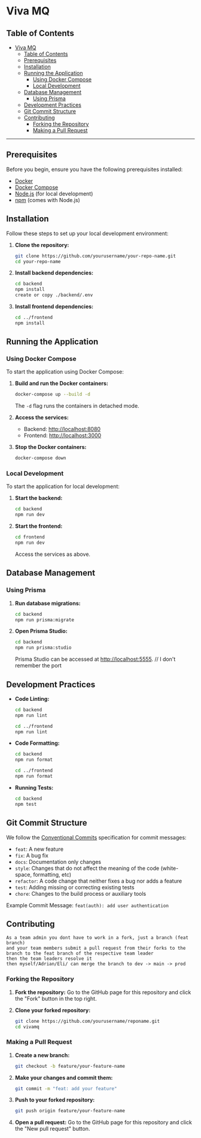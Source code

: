 # Viva MQ

## Table of Contents
- [Viva MQ](#viva-mq)
  - [Table of Contents](#table-of-contents)
  - [Prerequisites](#prerequisites)
  - [Installation](#installation)
  - [Running the Application](#running-the-application)
    - [Using Docker Compose](#using-docker-compose)
    - [Local Development](#local-development)
  - [Database Management](#database-management)
    - [Using Prisma](#using-prisma)
  - [Development Practices](#development-practices)
  - [Git Commit Structure](#git-commit-structure)
  - [Contributing](#contributing)
    - [Forking the Repository](#forking-the-repository)
    - [Making a Pull Request](#making-a-pull-request)

---

## Prerequisites

Before you begin, ensure you have the following prerequisites installed:

- [Docker](https://docs.docker.com/get-docker/)
- [Docker Compose](https://docs.docker.com/compose/install/)
- [Node.js](https://nodejs.org/) (for local development)
- [npm](https://www.npmjs.com/) (comes with Node.js)

## Installation

Follow these steps to set up your local development environment:

1. **Clone the repository:**
    ```sh
    git clone https://github.com/yourusername/your-repo-name.git
    cd your-repo-name
    ```

2. **Install backend dependencies:**
    ```sh
    cd backend
    npm install
    create or copy ./backend/.env 
    ```

3. **Install frontend dependencies:**
    ```sh
    cd ../frontend
    npm install
    ```

## Running the Application

### Using Docker Compose

To start the application using Docker Compose:

1. **Build and run the Docker containers:**
    ```sh
    docker-compose up --build -d
    ```

    The `-d` flag runs the containers in detached mode.

2. **Access the services:**
    - Backend: [http://localhost:8080](http://localhost:8080)
    - Frontend: [http://localhost:3000](http://localhost:3000)

3. **Stop the Docker containers:**
    ```sh
    docker-compose down
    ```

### Local Development

To start the application for local development:

1. **Start the backend:**
    ```sh
    cd backend
    npm run dev
    ```

2. **Start the frontend:**
    ```sh
    cd frontend
    npm run dev
    ```

    Access the services as above.

## Database Management

### Using Prisma

1. **Run database migrations:**
    ```sh
    cd backend
    npm run prisma:migrate
    ```

2. **Open Prisma Studio:**
    ```sh
    cd backend
    npm run prisma:studio
    ```

    Prisma Studio can be accessed at [http://localhost:5555](http://localhost:5555). // I don't remember the port

## Development Practices

- **Code Linting:**
    ```sh
    cd backend
    npm run lint

    cd ../frontend
    npm run lint
    ```

- **Code Formatting:**
    ```sh
    cd backend
    npm run format

    cd ../frontend
    npm run format
    ```

- **Running Tests:**
    ```sh
    cd backend
    npm test
    ```

## Git Commit Structure

We follow the [Conventional Commits](https://www.conventionalcommits.org/) specification for commit messages:

- `feat`: A new feature
- `fix`: A bug fix
- `docs`: Documentation only changes
- `style`: Changes that do not affect the meaning of the code (white-space, formatting, etc)
- `refactor`: A code change that neither fixes a bug nor adds a feature
- `test`: Adding missing or correcting existing tests
- `chore`: Changes to the build process or auxiliary tools

Example Commit Message:
```feat(auth): add user authentication```


## Contributing

```
As a team admin you dont have to work in a fork, just a branch (feat branch)
and your team members submit a pull request from their forks to the branch to the feat branch of the respective team leader
then the team leaders resolve it
then myself/Adrian/Eli/ can merge the branch to dev -> main -> prod 
```

### Forking the Repository

1. **Fork the repository:**
    Go to the GitHub page for this repository and click the "Fork" button in the top right.

2. **Clone your forked repository:**
    ```sh
    git clone https://github.com/yourusername/reponame.git
    cd vivamq
    ```

### Making a Pull Request

1. **Create a new branch:**
    ```sh
    git checkout -b feature/your-feature-name
    ```

2. **Make your changes and commit them:**
    ```sh
    git commit -m "feat: add your feature"
    ```

3. **Push to your forked repository:**
    ```sh
    git push origin feature/your-feature-name
    ```

4. **Open a pull request:**
    Go to the GitHub page for this repository and click the "New pull request" button.
